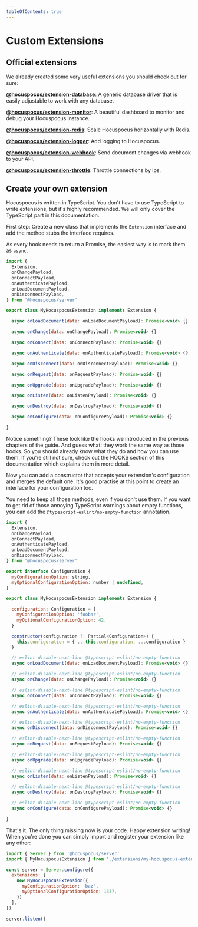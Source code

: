 ```yaml
---
tableOfContents: true
---
```


# Custom Extensions

## Official extensions

We already created some very useful extensions you should check out for sure:

**[@hocuspocus/extension-database](/api/extensions/database)**: A generic database driver that is easily adjustable to work with any database.

**[@hocuspocus/extension-monitor](/api/extensions/monitor)**: A beautiful dashboard to monitor and debug your Hocuspocus instance.

**[@hocuspocus/extension-redis](/api/extensions/redis)**: Scale Hocuspocus horizontally with Redis.

**[@hocuspocus/extension-logger](/api/extensions/logger)**: Add logging to Hocuspocus.

**[@hocuspocus/extension-webhook](/api/extensions/webhook)**: Send document changes via webhook to your API.

**[@hocuspocus/extension-throttle](/api/extensions/throttle)**: Throttle connections by ips.

## Create your own extension

Hocuspocus is written in TypeScript. You don't have to use TypeScript to write extensions, but it's highly recommended. We will only cover the TypeScript part in this documentation.

First step: Create a new class that implements the `Extension` interface and add the method stubs the interface requires.

As every hook needs to return a Promise, the easiest way is to mark them as `async`.

```js
import {
  Extension,
  onChangePayload,
  onConnectPayload,
  onAuthenticatePayload,
  onLoadDocumentPayload,
  onDisconnectPayload,
} from '@hocuspocus/server'

export class MyHocuspocusExtension implements Extension {

  async onLoadDocument(data: onLoadDocumentPayload): Promise<void> {}

  async onChange(data: onChangePayload): Promise<void> {}

  async onConnect(data: onConnectPayload): Promise<void> {}

  async onAuthenticate(data: onAuthenticatePayload): Promise<void> {}

  async onDisconnect(data: onDisconnectPayload): Promise<void> {}

  async onRequest(data: onRequestPayload): Promise<void> {}

  async onUpgrade(data: onUpgradePayload): Promise<void> {}

  async onListen(data: onListenPayload): Promise<void> {}

  async onDestroy(data: onDestroyPayload): Promise<void> {}

  async onConfigure(data: onConfigurePayload): Promise<void> {}

}
```

Notice something? These look like the hooks we introduced in the previous chapters of the guide. And guess what: they work the same way as those hooks. So you should already know what they do and how you can use them. If you're still not sure, check out the HOOKS section of this documentation which explains them in more detail.

Now you can add a constructor that accepts your extension's configuration and merges the default one. It's good practise at this point to create an interface for your configuration too.

You need to keep all those methods, even if you don't use them. If you want to get rid of those annoying TypeScript warnings about empty functions, you can add the `@typescript-eslint/no-empty-function` annotation.

```js
import {
  Extension,
  onChangePayload,
  onConnectPayload,
  onAuthenticatePayload,
  onLoadDocumentPayload,
  onDisconnectPayload,
} from '@hocuspocus/server'

export interface Configuration {
  myConfigurationOption: string,
  myOptionalConfigurationOption: number | undefined,
}

export class MyHocuspocusExtension implements Extension {

  configuration: Configuration = {
    myConfigurationOption: 'foobar',
    myOptionalConfigurationOption: 42,
  }

  constructor(configuration ?: Partial<Configuration>) {
    this.configuration = { ...this.configuration, ...configuration }
  }

  // eslint-disable-next-line @typescript-eslint/no-empty-function
  async onLoadDocument(data: onLoadDocumentPayload): Promise<void> {}

  // eslint-disable-next-line @typescript-eslint/no-empty-function
  async onChange(data: onChangePayload): Promise<void> {}

  // eslint-disable-next-line @typescript-eslint/no-empty-function
  async onConnect(data: onConnectPayload): Promise<void> {}

  // eslint-disable-next-line @typescript-eslint/no-empty-function
  async onAuthenticate(data: onAuthenticatePayload): Promise<void> {}

  // eslint-disable-next-line @typescript-eslint/no-empty-function
  async onDisconnect(data: onDisconnectPayload): Promise<void> {}

  // eslint-disable-next-line @typescript-eslint/no-empty-function
  async onRequest(data: onRequestPayload): Promise<void> {}

  // eslint-disable-next-line @typescript-eslint/no-empty-function
  async onUpgrade(data: onUpgradePayload): Promise<void> {}

  // eslint-disable-next-line @typescript-eslint/no-empty-function
  async onListen(data: onListenPayload): Promise<void> {}

  // eslint-disable-next-line @typescript-eslint/no-empty-function
  async onDestroy(data: onDestroyPayload): Promise<void> {}

  // eslint-disable-next-line @typescript-eslint/no-empty-function
  async onConfigure(data: onConfigurePayload): Promise<void> {}

}
```

That's it. The only thing missing now is your code. Happy extension writing! When you're done you can simply import and register your extension like any other:

```js
import { Server } from '@hocuspocus/server'
import { MyHocuspocusExtension } from './extensions/my-hocuspocus-extension'

const server = Server.configure({
  extensions: [
    new MyHocuspocusExtension({
      myConfigurationOption: 'baz',
      myOptionalConfigurationOption: 1337,
    })
  ],
})

server.listen()
```
